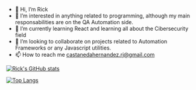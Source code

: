- 👋 Hi, I’m Rick
- 👀 I’m interested in anything related to programming, although my main responsabilities are on the QA Automation side.
- 🌱 I’m currently learning React and learning all about the Cibersecurity field
- 💞️ I’m looking to collaborate on projects related to Automation Frameworks or any Javascript utilities.
- 📫 How to reach me castanedahernandez.rj@gmail.com

<!---
castanedadev-edu/castanedadev-edu is a ✨ special ✨ repository because its `README.md` (this file) appears on your GitHub profile.
You can click the Preview link to take a look at your changes.
--->


[![Rick's GitHub stats](https://github-readme-stats.vercel.app/api?username=castanedadev-edu&theme=radical&hide=stars)](https://github.com/anuraghazra/github-readme-stats)

[![Top Langs](https://github-readme-stats.vercel.app/api/top-langs/?username=castanedadev-edu&theme=radical)](https://github.com/anuraghazra/github-readme-stats)
